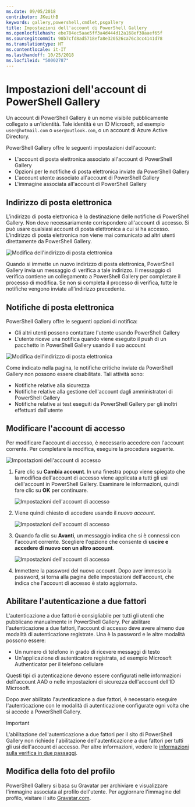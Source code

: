 ```yaml
---
ms.date: 09/05/2018
contributor: JKeithB
keywords: gallery,powershell,cmdlet,psgallery
title: Impostazioni dell'account di PowerShell Gallery
ms.openlocfilehash: ebe784ec5aae5ff3a4d444d12a168ef38aaef65f
ms.sourcegitcommit: 98b7cfd8ad5718efa8e320526ca76c3cc4141d78
ms.translationtype: HT
ms.contentlocale: it-IT
ms.lasthandoff: 10/25/2018
ms.locfileid: "50002787"
---
```

# <a name="powershell-gallery-account-settings"></a>Impostazioni dell'account di PowerShell Gallery

Un account di PowerShell Gallery è un nome visibile pubblicamente collegato a un'identità. Tale identità è un ID Microsoft, ad esempio `user@hotmail.com` o `user@outlook.com`, o un account di Azure Active Directory.

PowerShell Gallery offre le seguenti impostazioni dell'account:

- L'account di posta elettronica associato all'account di PowerShell Gallery
- Opzioni per le notifiche di posta elettronica inviate da PowerShell Gallery
- L'account utente associato all'account di PowerShell Gallery
- L'immagine associata all'account di PowerShell Gallery

## <a name="email-address"></a>Indirizzo di posta elettronica

L'indirizzo di posta elettronica è la destinazione delle notifiche di PowerShell Gallery. Non deve necessariamente corrispondere all'account di accesso. Si può usare qualsiasi account di posta elettronica a cui si ha accesso. L'indirizzo di posta elettronica non viene mai comunicato ad altri utenti direttamente da PowerShell Gallery.

![Modifica dell'indirizzo di posta elettronica](../../Images/PSGallery_AcccountEmailAddress.png)

Quando si immette un nuovo indirizzo di posta elettronica, PowerShell Gallery invia un messaggio di verifica a tale indirizzo. Il messaggio di verifica contiene un collegamento a PowerShell Gallery per completare il processo di modifica. Se non si completa il processo di verifica, tutte le notifiche vengono inviate all'indirizzo precedente.

## <a name="email-notifications"></a>Notifiche di posta elettronica

PowerShell Gallery offre le seguenti opzioni di notifica:

- Gli altri utenti possono contattare l'utente usando PowerShell Gallery
- L'utente riceve una notifica quando viene eseguito il push di un pacchetto in PowerShell Gallery usando il suo account

![Modifica dell'indirizzo di posta elettronica](../../Images/PSGallery_AccountEmailOptions.png)

Come indicato nella pagina, le notifiche critiche inviate da PowerShell Gallery non possono essere disabilitate.
Tali attività sono:

- Notifiche relative alla sicurezza
- Notifiche relative alla gestione dell'account dagli amministratori di PowerShell Gallery
- Notifiche relative ai test eseguiti da PowerShell Gallery per gli inoltri effettuati dall'utente

## <a name="change-your-login-account"></a>Modificare l'account di accesso

Per modificare l'account di accesso, è necessario accedere con l'account corrente. Per completare la modifica, eseguire la procedura seguente.

![Impostazioni dell'account di accesso](../../Images/PSGallery_LoginAccountSettings.png)

1. Fare clic su **Cambia account**. In una finestra popup viene spiegato che la modifica dell'account di accesso viene applicata a tutti gli usi dell'account in PowerShell Gallery. Esaminare le informazioni, quindi fare clic su **OK** per continuare.

   ![Impostazioni dell'account di accesso](../../Images/PSGallery_LoginAccountChange-1.png)

2. Viene quindi chiesto di accedere usando il _nuovo account_.

   ![Impostazioni dell'account di accesso](../../Images/PSGallery_LoginAccountChange-2.png)

3. Quando fa clic su **Avanti**, un messaggio indica che si è connessi con l'account corrente.
   Scegliere l'opzione che consente di **uscire e accedere di nuovo con un altro account**.

   ![Impostazioni dell'account di accesso](../../Images/PSGallery_LoginAccountChange-3.png)

4. Immettere la password del nuovo account. Dopo aver immesso la password, si torna alla pagina delle impostazioni dell'account, che indica che l'account di accesso è stato aggiornato.


## <a name="enable-two-factor-authentication-2fa"></a>Abilitare l'autenticazione a due fattori

L'autenticazione a due fattori è consigliabile per tutti gli utenti che pubblicano manualmente in PowerShell Gallery. Per abilitare l'autenticazione a due fattori, l'account di accesso deve avere almeno due modalità di autenticazione registrate. Una è la password e le altre modalità possono essere:

- Un numero di telefono in grado di ricevere messaggi di testo
- Un'applicazione di autenticatore registrata, ad esempio Microsoft Authenticator per il telefono cellulare

Questi tipi di autenticazione devono essere configurati nelle informazioni dell'account AAD o nelle impostazioni di sicurezza dell'account dell'ID Microsoft.

Dopo aver abilitato l'autenticazione a due fattori, è necessario eseguire l'autenticazione con le modalità di autenticazione configurate ogni volta che si accede a PowerShell Gallery.

> [!IMPORTANT]
> L'abilitazione dell'autenticazione a due fattori per il sito di PowerShell Gallery non richiede l'abilitazione dell'autenticazione a due fattori per tutti gli usi dell'account di accesso. Per altre informazioni, vedere le [informazioni sulla verifica in due passaggi](https://support.microsoft.com/help/12408/microsoft-account-about-two-step-verification).

## <a name="change-your-profile-picture"></a>Modifica della foto del profilo

PowerShell Gallery si basa su Gravatar per archiviare e visualizzare l'immagine associata al profilo dell'utente. Per aggiornare l'immagine del profilo, visitare il sito [Gravatar.com](http://www.gravatar.com/).
